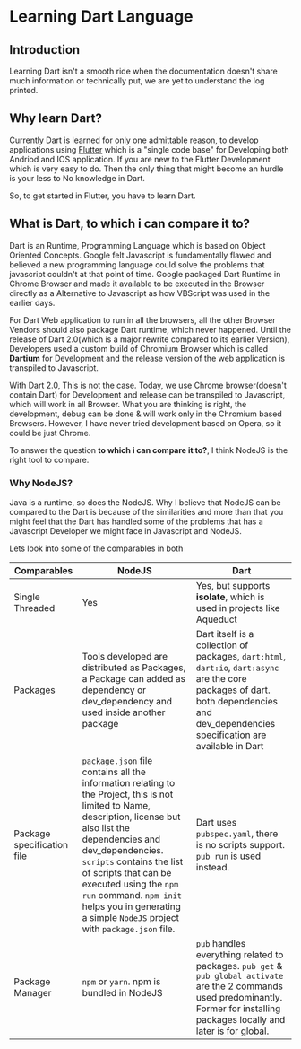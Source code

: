 # Learning Dart Language

## Introduction 

Learning Dart isn't a smooth ride when the documentation doesn't share much information or technically put, we are yet to understand the log printed.

## Why learn Dart?

Currently Dart is learned for only one admittable reason, to develop applications using [Flutter](https://flutter.io/) which is a "single code base" for Developing both Andriod and IOS application. If you are new to the Flutter Development which is very easy to do. Then the only thing that might become an hurdle is your less to No knowledge in Dart. 

So, to get started in Flutter, you have to learn Dart.

## What is Dart, to which i can compare it to?

Dart is an Runtime, Programming Language which is based on Object Oriented Concepts. Google felt Javascript is fundamentally flawed and believed a new programming language could solve the problems that javascript couldn't at that point of time. Google packaged Dart Runtime in Chrome Browser and made it available to be executed in the Browser directly as a Alternative to Javascript as how VBScript was used in the earlier days.

For Dart Web application to run in all the browsers, all the other Browser Vendors should also package Dart runtime, which never happened. Until the release of Dart 2.0(which is a major rewrite compared to its earlier Version), Developers used a custom build of Chromium Browser which is called **Dartium** for Development and the release version of the web application is transpiled to Javascript.

With Dart 2.0, This is not the case. Today, we use Chrome browser(doesn't contain Dart) for Development and release can be transpiled to Javascript, which will work in all Browser. What you are thinking is right, the development, debug can be done & will work only in the Chromium based Browsers. However, I have never tried development based on Opera, so it could be just Chrome.

To answer the question **to which i can compare it to?**, I think NodeJS is the right tool to compare.

### Why NodeJS?

Java is a runtime, so does the NodeJS. Why I believe that NodeJS can be compared to the Dart is because of the similarities and more than that you might feel that the Dart has handled some of the problems that has a Javascript Developer we might face in Javascript and NodeJS.

Lets look into some of the comparables in both

|Comparables|NodeJS|Dart|
|---|---|---|
|Single Threaded|Yes|Yes, but supports **isolate**, which is used in projects like Aqueduct|
|Packages|Tools developed are distributed as Packages, a Package can added as dependency or dev_dependency and used inside another package|Dart itself is a collection of packages, `dart:html`, `dart:io`, `dart:async` are the core packages of dart. both dependencies and dev_dependencies specification are available in Dart|
|Package specification file|`package.json` file contains all the information relating to the Project, this is not limited to Name, description, license but also list the dependencies and dev_dependencies. `scripts` contains the list of scripts that can be executed using the `npm run` command. `npm init` helps you in generating a simple `NodeJS` project with `package.json` file.|Dart uses `pubspec.yaml`, there is no scripts support. `pub run` is used instead.|
|Package Manager|`npm` or `yarn`. npm is bundled in NodeJS|`pub` handles everything related to packages. `pub get` & `pub global activate` are the 2 commands used predominantly. Former for installing packages locally and later is for global.|